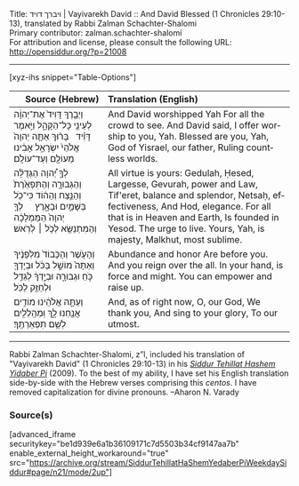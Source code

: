 <html>
<head></head>
<body>
Title: ויברך דויד | Vayivarekh David :: And David Blessed (1 Chronicles 29:10-13), translated by Rabbi Zalman Schachter-Shalomi<br />
Primary contributor: zalman.schachter-shalomi<br />
For attribution and license, please consult the following URL: <a href="http://opensiddur.org/?p=21008">http://opensiddur.org/?p=21008</a>
<p />
<hr />

[xyz-ihs snippet="Table-Options"]<table style="margin-left: auto; margin-right: auto;" class="draggable">
<thead><tr><th id="x" style="text-align: right;">Source (Hebrew)</th><th style="text-align: left;">Translation (English)</th></tr></thead>
<tbody>
<tr><td style="vertical-align:top;">
<div class="liturgy" lang="he">
וַיְבָ֤רֶךְ דָּוִיד֙ אֶת־יְהוָ֔ה 
לְעֵינֵ֖י כָּל־הַקָּהָ֑ל 
וַיֹּ֣אמֶר דָּוִ֗יד 
&nbsp;
בָּר֨וּךְ אַתָּ֤ה יְהוָה֙ 
אֱלֹהֵי֙ יִשְׂרָאֵ֣ל אָבִ֔ינוּ 
מֵעוֹלָ֖ם וְעַד־עוֹלָֽם׃
</span></div></td>
 
<td style="vertical-align:top;">
<div class="english" lang="en">
And David worshipped Yah
For all the crowd to see.
And David said,
I offer worship to you, Yah.
Blessed are you, Yah, 
God of Yisrael, our father,
Ruling countless worlds.
</div></td></tr>


<tr><td style="vertical-align:top;">
<div class="liturgy" lang="he">
לְךָ֣ יְ֠הוָה 
הַגְּדֻלָּ֨ה 
וְהַגְּבוּרָ֤ה 
וְהַתִּפְאֶ֙רֶת֙ 
וְהַנֵּ֣צַח 
וְהַה֔וֹד 
כִּי־כֹ֖ל בַּשָּׁמַ֣יִם וּבָאָ֑רֶץ 
&nbsp;
&nbsp;
לְךָ֤ יְהוָה֙ הַמַּמְלָכָ֔ה 
וְהַמִּתְנַשֵּׂ֖א לְכֹ֥ל ׀ לְרֹֽאשׁ׃
</span></div></td>
 
<td style="vertical-align:top;">
<div class="english" lang="en">
All virtue is yours:
Gedulah, Ḥesed, Largesse,
Gevurah, power and Law,
Tif'eret, balance and splendor,
Netsaḥ, effectiveness,
And Hod, elegance.
For all that is in Heaven and Earth, 
Is founded in Yesod.
The urge to live.
Yours, Yah, is majesty,
Malkhut, most sublime.
</div></td></tr>


<tr><td style="vertical-align:top;">
<div class="liturgy" lang="he">
וְהָעֹ֤שֶׁר וְהַכָּבוֹד֙ 
מִלְּפָנֶ֔יךָ 
וְאַתָּה֙ מוֹשֵׁ֣ל בַּכֹּ֔ל 
וּבְיָדְךָ֖ כֹּ֣חַ וּגְבוּרָ֑ה 
וּבְיָ֣דְךָ֔ לְגַדֵּ֥ל וּלְחַזֵּ֖ק לַכֹּֽל׃
</span></div></td>
 
<td style="vertical-align:top;">
<div class="english" lang="en">
Abundance and honor 
Are before you.
And you reign over the all.
In your hand, is force and might.
You can empower and raise up.
</div></td></tr>


<tr><td style="vertical-align:top;">
<div class="liturgy" lang="he">
וְעַתָּ֣ה 
אֱלֹהֵ֔ינוּ 
מוֹדִ֥ים אֲנַ֖חְנוּ לָ֑ךְ 
וּֽמְהַֽלְלִ֖ים לְשֵׁ֥ם 
תִּפְאַרְתֶּֽךָ׃
</span></div></td>
 
<td style="vertical-align:top;">
<div class="english" lang="en">
And, as of right now,
O, our God, 
We thank you,
And sing to your glory,
To our utmost.
</div></td></tr>
</tbody></table>

<hr />

Rabbi Zalman Schachter-Shalomi, z”l, included his translation of "Vayivarekh David" (1 Chronicles 29:10-13) in his <em><a href="https://opensiddur.org/siddurim/ha-ari/neo-hasidut/reb-zalmans-open-siddur-tehillat-hashem/">Siddur Tehillat Hashem Yidaber Pi</a></em> (2009). To the best of my ability, I have set his English translation side-by-side with the Hebrew verses comprising this <em>centos</em>. I have removed capitalization for divine pronouns. –Aharon N. Varady

<h3>Source(s)</h3>

[advanced_iframe securitykey="be1d939e6a1b36109171c7d5503b34cf9147aa7b" enable_external_height_workaround="true" src="https://archive.org/stream/SiddurTehillatHaShemYedaberPiWeekdaySiddur#page/n21/mode/2up"]
</body>
</html>